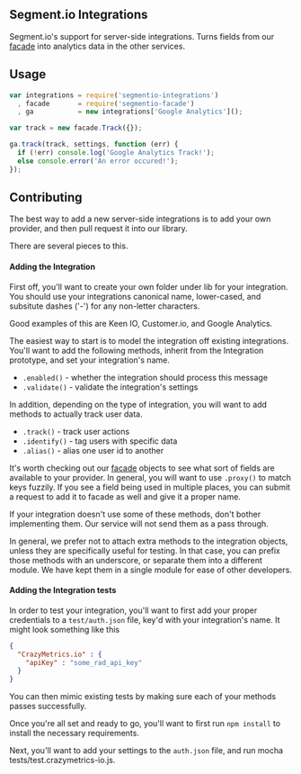 Segment.io Integrations
-----------------------

Segment.io's support for server-side integrations. Turns fields from our [facade](https://github.com/segmentio/facade) into analytics data in the other services.

## Usage

```javascript
var integrations = require('segmentio-integrations')
  , facade       = require('segmentio-facade')
  , ga           = new integrations['Google Analytics']();

var track = new facade.Track({});

ga.track(track, settings, function (err) {
  if (!err) console.log('Google Analytics Track!');
  else console.error('An error occured!');
});
```

## Contributing

The best way to add a new server-side integrations is to add your own provider, and then pull request it into our library.

There are several pieces to this.

#### Adding the Integration

First off, you'll want to create your own folder under lib for your integration. You should use your integrations canonical name, lower-cased, and subsitute dashes ('-') for any non-letter characters.

Good examples of this are Keen IO, Customer.io, and Google Analytics.

The easiest way to start is to model the integration off existing integrations. You'll want to add the following methods, inherit from the Integration prototype, and set your integration's name.

* `.enabled()` - whether the integration should process this message
* `.validate()` - validate the integration's settings

In addition, depending on the type of integration, you will want to add methods to actually track user data.

* `.track()` - track user actions
* `.identify()` - tag users with specific data
* `.alias()` - alias one user id to another

It's worth checking out our [facade](https://github.com/segmentio/facade) objects to see what sort of fields are available to your provider. In general, you will want to use `.proxy()` to match keys fuzzily. If you see a field being used in multiple places, you can submit a request to add it to facade as well and give it a proper name.

If your integration doesn't use some of these methods, don't bother implementing them. Our service will not send them as a pass through.

In general, we prefer not to attach extra methods to the integration objects, unless they are specifically useful for testing. In that case, you can prefix those methods with an underscore, or separate them into a different module. We have kept them in a single module for ease of other developers.


#### Adding the Integration tests

In order to test your integration, you'll want to first add your proper credentials to a `test/auth.json` file, key'd with your integration's name. It might look something like this

```json
{
  "CrazyMetrics.io" : {
    "apiKey" : "some_rad_api_key"
  }
}
```

You can then mimic existing tests by making sure each of your methods passes successfully.

Once you're all set and ready to go, you'll want to first run ```npm install``` to install the necessary requirements.

Next, you'll want to add your settings to the `auth.json` file, and run mocha tests/test.crazymetrics-io.js.

